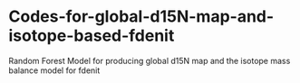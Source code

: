 # Codes-for-global-d15N-map-and-isotope-based-fdenit
Random Forest Model for producing global d15N map and the isotope mass balance model for fdenit
